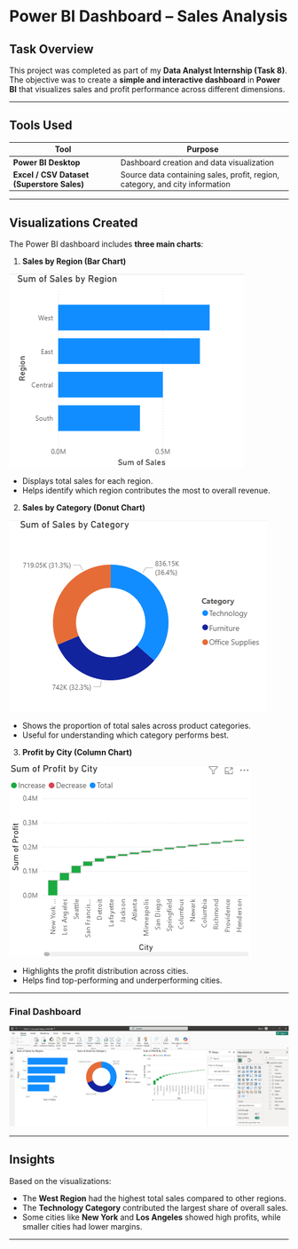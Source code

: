 
#  Power BI Dashboard – Sales Analysis

##  Task Overview

This project was completed as part of my **Data Analyst Internship (Task 8)**.
The objective was to create a **simple and interactive dashboard** in **Power BI** that visualizes sales and profit performance across different dimensions.

---

##  Tools Used

| Tool                                       | Purpose                                                                      |
| ------------------------------------------ | ---------------------------------------------------------------------------- |
| **Power BI Desktop**                       | Dashboard creation and data visualization                                    |
| **Excel / CSV Dataset (Superstore Sales)** | Source data containing sales, profit, region, category, and city information |

---

##  Visualizations Created

The Power BI dashboard includes **three main charts**:

1. **Sales by Region (Bar Chart)**

<img src="task_8_1SS.png">

   * Displays total sales for each region.
   * Helps identify which region contributes the most to overall revenue.

2. **Sales by Category (Donut Chart)**

<img src="task_8_2SS.png">

   * Shows the proportion of total sales across product categories.
   * Useful for understanding which category performs best.

3. **Profit by City (Column Chart)**

<img src="task_8_3SS.png">

   * Highlights the profit distribution across cities.
   * Helps find top-performing and underperforming cities.

---
### Final Dashboard 

<img src="task_8_overall_ss.png">

---
##  Insights

Based on the visualizations:

* The **West Region** had the highest total sales compared to other regions.
* The **Technology Category** contributed the largest share of overall sales.
* Some cities like **New York** and **Los Angeles** showed high profits, while smaller cities had lower margins.

---
